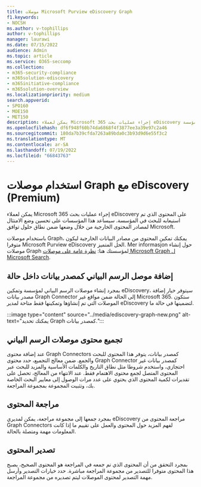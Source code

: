 ```yaml
---
title: موصلات Microsoft Purview eDiscovery Graph
f1.keywords:
- NOCSH
ms.author: v-tophillips
author: v-tophillips
manager: laurawi
ms.date: 07/15/2022
audience: Admin
ms.topic: article
ms.service: O365-seccomp
ms.collection:
- m365-security-compliance
- m365solution-ediscovery
- m365initiative-compliance
- m365solution-overview
ms.localizationpriority: medium
search.appverid:
- SPO160
- MOE150
- MET150
description: يمكن لعملاء Microsoft 365 إجراء عمليات بحث eDiscovery على المحتوى الذي تم استيعابه للبحث في المؤسسة.
ms.openlocfilehash: df6f948f60b74da6868f4f3877ee3a39e97c2a46
ms.sourcegitcommit: 180da7b39cfda7263a89bda0c3b93d9d6e55f3c2
ms.translationtype: MT
ms.contentlocale: ar-SA
ms.lasthandoff: 07/19/2022
ms.locfileid: "66843763"
---
```

# <a name="use-graph-connectors-with-ediscovery-premium"></a>استخدام موصلات Graph مع eDiscovery (Premium)

يمكن لعملاء Microsoft 365 إجراء عمليات بحث eDiscovery على المحتوى الذي تم استيعابه للبحث في المؤسسة. سيساعد هذا المؤسسات على تحسين وضع الامتثال لمصادر المحتوى الخارجية من خلال وضعها ضمن نطاق حلول توافق Microsoft.

باستخدام موصلات Graph، يمكنك تمكين المحتوى من مصادر البيانات الخارجية ليكون متوفرا Microsoft Purview eDiscovery الحل المتميز. Mer informasjon حول إنشاء موصلات Graph لمؤسستك هنا: [نظرة عامة على موصلات Microsoft Graph ل Microsoft Search](/microsoftsearch/connectors-overview).

## <a name="add-graph-connector-as-a-data-source-within-a-case"></a>إضافة موصل الرسم البياني كمصدر بيانات داخل حالة

بمجرد إنشاء موصلات الرسم البياني لمؤسسة وتمكين eDiscovery، سيتوفر خيار إضافة مصدر بيانات Graph Connector إلى الحالة ضمن مواقع غير Microsoft 365. ستكون الموصلات التي تم إنشاؤها وتمكينها فقط متاحة لمدير eDiscovery لتضمينها في حالة ما.

:::image type="content" source="../media/ediscovery-graph-new.png" alt-text="يمكنك تحديد Graph كمصدر بيانات.":::

## <a name="collect-graph-connectors-content"></a>تجميع محتوى موصلات الرسم البياني

عند إضافة محتوى Graph Connectors كمصدر بيانات، يتوفر هذا المحتوى للبحث والجمع. ضمن معالج التجميع، حدد محتوى Graph Connector كمصدر بيانات غير احتجازي، واستخدم شروطا مثل نطاق التاريخ والكلمات الأساسية والمزيد للبحث عبر المحتوى المتصل لجمع محتوى الاهتمام فقط. عند الانتهاء من المعالج، تحصل على تقديرات لكمية المحتوى الذي يحتوي على عدد مرات الوصول إلى معايير البحث الخاصة بك، وتثبيت المجموعة بمجموعة المراجعة.  

## <a name="review-content"></a>مراجعة المحتوى

بمجرد جمعها إلى مجموعة مراجعة، يمكن لمديري eDiscovery مراجعة المحتوى من Graph Connectors لفهم المزيد حول المحتوى والعمل على تقييم ما إذا كانت المعلومات مهمة ومتصلة بالحالة.  

## <a name="export-content"></a>تصدير المحتوى

بمجرد التحقق من أن المحتوى الذي تم جمعه في المراجعة هو المحتوى الصحيح، يصبح هذا المحتوى متوفرا للتصدير من مجموعة المراجعة مباشرة. حدد خيارات التصدير وأرسل مهمة التصدير لمحتوى الموصلات ليتم تصديره من مجموعة المراجعة.
